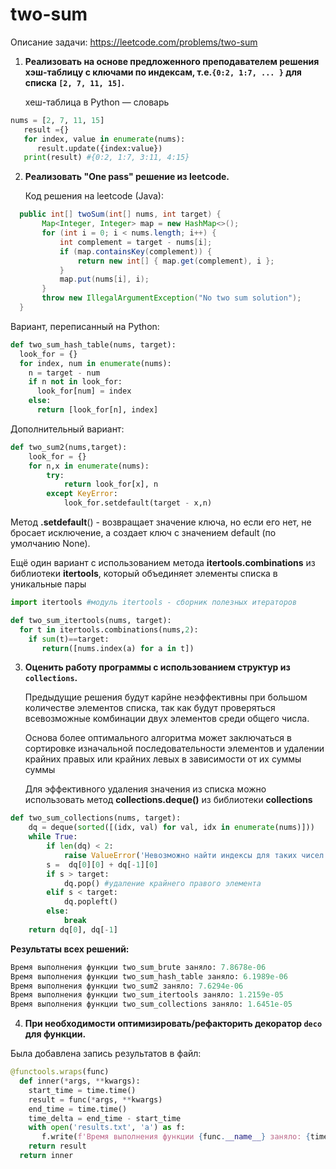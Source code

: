 # two-sum

Описание задачи: https://leetcode.com/problems/two-sum

1. **Реализовать на основе предложенного преподавателем решения хэш-таблицу с ключами по индексам, т.е.``` {0:2, 1:7, ... } ``` для списка ``` [2, 7, 11, 15] ```.** 

   хеш-таблица в Python — словарь

```Python
nums = [2, 7, 11, 15]
   result ={}
   for index, value in enumerate(nums):
      result.update({index:value})
   print(result) #{0:2, 1:7, 3:11, 4:15}
```
2. **Реализовать "One pass" решение из leetcode.** 

    Код решения на leetcode (Java):


```Java
  public int[] twoSum(int[] nums, int target) {
       Map<Integer, Integer> map = new HashMap<>();
       for (int i = 0; i < nums.length; i++) {
           int complement = target - nums[i];
           if (map.containsKey(complement)) {
               return new int[] { map.get(complement), i };
           }
           map.put(nums[i], i);
       }
       throw new IllegalArgumentException("No two sum solution");
  }
```
Вариант, переписанный на Python:
```Python
def two_sum_hash_table(nums, target):
  look_for = {}
  for index, num in enumerate(nums):
    n = target - num    
    if n not in look_for:
      look_for[num] = index      
    else:
      return [look_for[n], index]
```

Дополнительный вариант:
```Python
def two_sum2(nums,target):
    look_for = {}
    for n,x in enumerate(nums):
        try:
            return look_for[x], n
        except KeyError:
            look_for.setdefault(target - x,n)
```
Метод **.setdefault**() - возвращает значение ключа, но если его нет, не бросает исключение, а создает ключ с значением default (по умолчанию None).

Ещё один вариант с использованием метода **itertools.combinations** из библиотеки **itertools**, который объединяет элементы списка в уникальные пары

```Python
import itertools #модуль itertools - сборник полезных итераторов

def two_sum_itertools(nums, target):
  for t in itertools.combinations(nums,2):
    if sum(t)==target:
       return([nums.index(a) for a in t])
```
3. **Оценить работу программы с использованием структур из ```collections```.**

   Предыдущие решения будут карйне неэффективны при большом количестве элементов списка, так как будут проверяться всевозможные комбинации двух элементов среди общего числа.

   Основа более оптимального алгоритма может заключаться в сортировке изначальной последовательности элементов и удалении крайних правых или крайних левых в зависимости от их суммы суммы 

   Для эффективного удаления значения из списка можно использовать метод  **collections.deque()** из библиотеки **collections**

```Python
def two_sum_collections(nums, target):
    dq = deque(sorted([(idx, val) for val, idx in enumerate(nums)]))
    while True:
        if len(dq) < 2:
            raise ValueError('Невозможно найти индексы для таких чисел!')
        s =  dq[0][0] + dq[-1][0]
        if s > target:
            dq.pop() #удаление крайнего правого элемента
        elif s < target:
            dq.popleft()  
        else:
            break
    return dq[0], dq[-1]
```

**Результаты всех решений:**
```Python
Время выполнения функции two_sum_brute заняло: 7.8678e-06
Время выполнения функции two_sum_hash_table заняло: 6.1989e-06
Время выполнения функции two_sum2 заняло: 7.6294e-06
Время выполнения функции two_sum_itertools заняло: 1.2159e-05
Время выполнения функции two_sum_collections заняло: 1.6451e-05
```
4. **При необходимости оптимизировать/рефакторить декоратор ```deco``` для функции.**

Была добавлена запись результатов в файл:
```python
@functools.wraps(func)
  def inner(*args, **kwargs):
    start_time = time.time() 
    result = func(*args, **kwargs)
    end_time = time.time()  
    time_delta = end_time - start_time
    with open('results.txt', 'a') as f:
       f.write(f'Время выполнения функции {func.__name__} заняло: {time_delta:.5}\n')
    return result
  return inner
```

